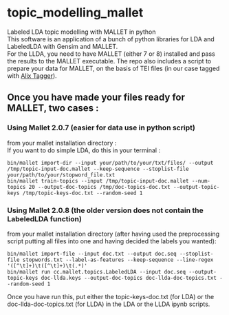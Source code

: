 # topic_modelling_mallet
Labeled LDA topic modelling with MALLET in python
<br/>
This software is an application of a bunch of python libraries for LDA and LabeledLDA with Gensim and MALLET.
<br/>
For the LLDA, you need to have MALLET (either 7 or 8) installed and pass the results to the MALLET executable. The repo also includes a script to prepare your data for MALLET, on the basis of TEI files (in our case tagged with [Alix Tagger](https://github.com/ANRChapitres/tagging)).<br/>
## Once you have made your files ready for MALLET, two cases :<br/>
### Using Mallet 2.0.7 (easier for data use in python script)
from your mallet installation directory :<br/>
If you want to do simple LDA, do this in your terminal :
```
bin/mallet import-dir --input your/path/to/your/txt/files/ --output /tmp/topic-input-doc.mallet --keep-sequence --stoplist-file your/path/to/your/stopword_file.txt
bin/mallet train-topics --input /tmp/topic-input-doc.mallet --num-topics 20 --output-doc-topics /tmp/doc-topics-doc.txt --output-topic-keys /tmp/topic-keys-doc.txt --random-seed 1
```
### Using Mallet 2.0.8 (the older version does not contain the LabeledLDA function)
from your mallet installation directory (after having used the preprocessing script putting all files into one and having decided the labels you wanted):
```
bin/mallet import-file --input doc.txt --output doc.seq --stoplist-file stopwords.txt --label-as-features --keep-sequence --line-regex '([^\t]+)\t([^\t]+)\t(.*)'
bin/mallet run cc.mallet.topics.LabeledLDA --input doc.seq --output-topic-keys doc-llda.keys --output-doc-topics doc-llda-doc-topics.txt --random-seed 1
```
Once you have run this, put either the topic-keys-doc.txt (for LDA) or the doc-llda-doc-topics.txt (for LLDA) in the LDA or the LLDA ipynb scripts.


  
  
